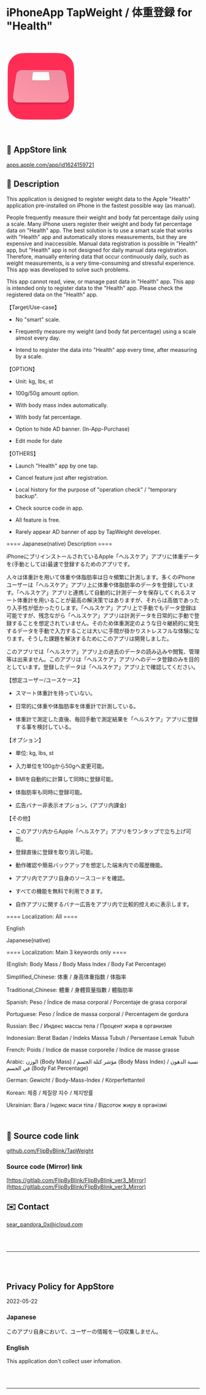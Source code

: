 # iPhoneApp TapWeight / 体重登録 for "Health"

<br>

![](TapWeight/Assets.xcassets/LaunchIcon.imageset/TapWeight_LaunchImage.png)

<br>

## 🔗 AppStore link

[apps.apple.com/app/id1624159721](https://apps.apple.com/app/id1624159721)

<!-- Manually sync below text between "/README.md(here)" and "Localizable.strings" and "AppStoreConnect/_/Description". -->

## 📄 Description

<!--==== English Description ====-->

This application is designed to register weight data to the Apple "Health" application pre-installed on iPhone in the fastest possible way (as manual).


People frequently measure their weight and body fat percentage daily using a scale. Many iPhone users register their weight and body fat percentage data on "Health" app. The best solution is to use a smart scale that works with "Health" app and automatically stores measurements, but they are expensive and inaccessible. Manual data registration is possible in "Health" app, but "Health" app is not designed for daily manual data registration. Therefore, manually entering data that occur continuously daily, such as weight measurements, is a very time-consuming and stressful experience. This app was developed to solve such problems.


This app cannot read, view, or manage past data in "Health" app. This app is intended only to register data to the "Health" app. Please check the registered data on the "Health" app.

【Target/Use-case】

- No "smart" scale.

- Frequently measure my weight (and body fat percentage) using a scale almost every day.

- Intend to register the data into "Health" app every time, after measuring by a scale.

【OPTION】

- Unit: kg, lbs, st

- 100g/50g amount option.

- With body mass index automatically.

- With body fat percentage.

- Option to hide AD banner. (In-App-Purchase)

- Edit mode for date

【OTHERS】

- Launch "Health" app by one tap.

- Cancel feature just after registration.

- Local history for the purpose of "operation check" / "temporary backup".

- Check source code in app.

- All feature is free.

- Rarely appear AD banner of app by TapWeight developer.


==== Japanese(native) Description ====

iPhoneにプリインストールされているApple「ヘルスケア」アプリに体重データを(手動としては)最速で登録するためのアプリです。


人々は体重計を用いて体重や体脂肪率は日々頻繁に計測します。多くのiPhoneユーザーは「ヘルスケア」アプリ上に体重や体脂肪率のデータを登録しています。「ヘルスケア」アプリと連携して自動的に計測データを保存してくれるスマート体重計を用いることが最高の解決策ではありますが、それらは高価であったり入手性が低かったりします。「ヘルスケア」アプリ上で手動でもデータ登録は可能ですが、残念ながら「ヘルスケア」アプリは計測データを日常的に手動で登録することを想定されていません。そのため体重測定のような日々継続的に発生するデータを手動で入力することは大いに手間が掛かりストレスフルな体験になります。そうした課題を解決するためにこのアプリは開発しました。


このアプリでは「ヘルスケア」アプリ上の過去のデータの読み込みや閲覧、管理等は出来ません。このアプリは「ヘルスケア」アプリへのデータ登録のみを目的としています。登録したデータは「ヘルスケア」アプリ上で確認してください。

【想定ユーザー/ユースケース】

- スマート体重計を持っていない。

- 日常的に体重や体脂肪率を体重計で計測している。

- 体重計で測定した直後、毎回手動で測定結果を「ヘルスケア」アプリに登録する事を検討している。

【オプション】

- 単位: kg, lbs, st

- 入力単位を100gから50gへ変更可能。

- BMIを自動的に計算して同時に登録可能。

- 体脂肪率も同時に登録可能。

- 広告バナー非表示オプション。(アプリ内課金)

【その他】

- このアプリ内からApple「ヘルスケア」アプリをワンタップで立ち上げ可能。

- 登録直後に登録を取り消し可能。

- 動作確認や簡易バックアップを想定した端末内での履歴機能。

- アプリ内でアプリ自身のソースコードを確認。

- すべての機能を無料で利用できます。

- 自作アプリに関するバナー広告をアプリ内で比較的控えめに表示します。


==== Localization: All ====

English

Japanese(native)

==== Localization: Main 3 keywords only ====

(English: Body Mass / Body Mass Index / Body Fat Percentage)

Simplified_Chinese: 体重 / 身高体重指数 / 体脂率

Traditional_Chinese: 體重 / 身體質量指數 / 體脂肪率

Spanish: Peso / Índice de masa corporal / Porcentaje de grasa corporal

Portuguese: Peso / Índice de massa corporal / Percentagem de gordura

Russian: Вес / Индекс массы тела / Процент жира в организме

Indonesian: Berat Badan / Indeks Massa Tubuh / Persentase Lemak Tubuh

French: Poids / Indice de masse corporelle / Indice de masse grasse

Arabic: الوزن (Body Mass) / مؤشر كتلة الجسم (Body Mass Index) / نسبة الدهون في الجسم (Body Fat Percentage)

German: Gewicht / Body-Mass-Index / Körperfettanteil

Korean: 체중 / 체질량 지수 / 체지방률

Ukrainian: Вага / Індекс маси тіла / Відсоток жиру в організмі


<br>


## 🧰 Source code link

[github.com/FlipByBlink/TapWeight](https://github.com/FlipByBlink/TapWeight)


### Source code (Mirror) link

[https://gitlab.com/FlipByBlink/FlipByBlink_ver3_Mirror](https://gitlab.com/FlipByBlink/FlipByBlink_ver3_Mirror)


## ✉️ Contact

sear_pandora_0x@icloud.com




<br>

<br>

------

<br>

<br>


## Privacy Policy for AppStore


2022-05-22


### Japanese

このアプリ自身において、ユーザーの情報を一切収集しません。


### English

This application don't collect user infomation.


<br>

<br>

------

<br>

<br>


<!-- URL "Support page for AppStore" -->
<!-- https://flipbyblink.github.io/TapWeight/ -->

<!-- URL "Privacy Policy for AppStore" -->
<!-- https://github.com/FlipByBlink/TapWeight#privacy-policy-for-appstore -->
